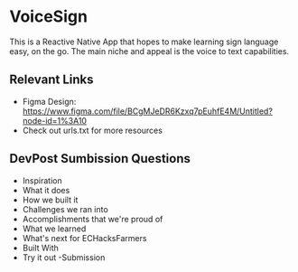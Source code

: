# VoiceSign

This is a Reactive Native App that hopes to make learning sign language easy, on the go. The main niche and appeal is the voice to text capabilities.

## Relevant Links

- Figma Design: https://www.figma.com/file/BCgMJeDR6Kzxq7pEuhfE4M/Untitled?node-id=1%3A10
- Check out urls.txt for more resources

## DevPost Sumbission Questions

- Inspiration
- What it does
- How we built it
- Challenges we ran into
- Accomplishments that we're proud of
- What we learned
- What's next for ECHacksFarmers
- Built With
- Try it out
-Submission
